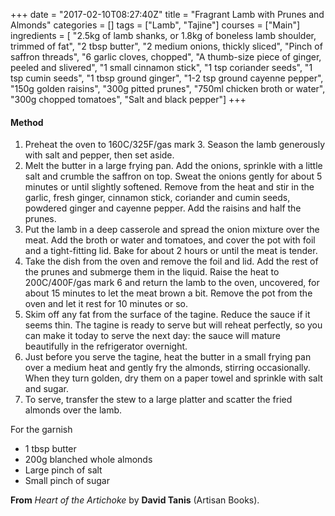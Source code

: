 +++
date = "2017-02-10T08:27:40Z"
title = "Fragrant Lamb with Prunes and Almonds"
categories = []
tags = ["Lamb", "Tajine"]
courses = ["Main"]
ingredients = [
	"2.5kg of lamb shanks, or 1.8kg of boneless lamb shoulder, trimmed of fat",
	"2 tbsp butter",
	"2 medium onions, thickly sliced",
	"Pinch of saffron threads",
	"6 garlic cloves, chopped",
	"A thumb-size piece of ginger, peeled and slivered",
	"1 small cinnamon stick",
	"1 tsp coriander seeds",
	"1 tsp cumin seeds",
	"1 tbsp ground ginger",
	"1-2 tsp ground cayenne pepper",
	"150g golden raisins",
	"300g pitted prunes",
	"750ml chicken broth or water",
	"300g chopped tomatoes",
	"Salt and black pepper"]
+++


#### Method

1. Preheat the oven to 160C/325F/gas mark 3. Season the lamb generously with salt and pepper, then set aside.
2.  Melt the butter in a large frying pan. Add the onions, sprinkle with a little salt and crumble the saffron on top. Sweat the onions gently for about 5 minutes or until slightly softened. Remove from the heat and stir in the garlic, fresh ginger, cinnamon stick, coriander and cumin seeds, powdered ginger and cayenne pepper. Add the raisins and half the prunes.
3.  Put the lamb in a deep casserole and spread the onion mixture over the meat. Add the broth or water and tomatoes, and cover the pot with foil and a tight-fitting lid. Bake for about 2 hours or until the meat is tender.
4.  Take the dish from the oven and remove the foil and lid. Add the rest of the prunes and submerge them in the liquid. Raise the heat to 200C/400F/gas mark 6 and return the lamb to the oven, uncovered, for about 15 minutes to let the meat brown a bit. Remove the pot from the oven and let it rest for 10 minutes or so.
5.  Skim off any fat from the surface of the tagine. Reduce the sauce if it seems thin. The tagine is ready to serve but will reheat perfectly, so you can make it today to serve the next day: the sauce will mature beautifully in the refrigerator overnight.
6.  Just before you serve the tagine, heat the butter in a small frying pan over a medium heat and gently fry the almonds, stirring occasionally. When they turn golden, dry them on a paper towel and sprinkle with salt and sugar.
7.  To serve, transfer the stew to a large platter and scatter the fried almonds over the lamb.

For the garnish

* 1 tbsp butter
* 200g blanched whole almonds
* Large pinch of salt
* Small pinch of sugar

**From** _Heart of the Artichoke_ by **David Tanis** (Artisan Books).
